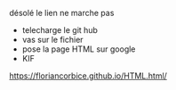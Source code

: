 désolé le lien ne marche pas 

- telecharge le git hub
- vas sur le fichier 
- pose la page HTML sur google 
- KIF

 https://floriancorbice.github.io/HTML.html/
